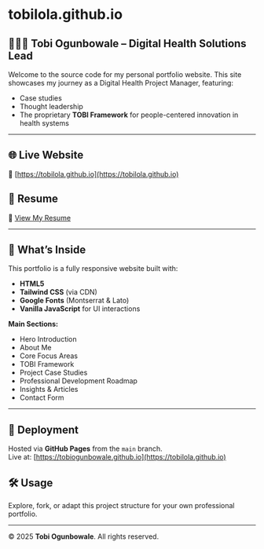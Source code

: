 # tobilola.github.io

## 👩🏽‍💻 Tobi Ogunbowale – Digital Health Solutions Lead

Welcome to the source code for my personal portfolio website. This site showcases my journey as a Digital Health Project Manager, featuring:

- Case studies
- Thought leadership
- The proprietary **TOBI Framework** for people-centered innovation in health systems

---

## 🌐 Live Website  
🔗 [https://tobilola.github.io](https://tobilola.github.io)

## 📄 Resume  
📎 [View My Resume](https://drive.google.com/file/d/1M0-cMGqlrD077OrGUsRGZLgPv9SB29Yl/view?usp=drive_link)

---

## 📁 What’s Inside

This portfolio is a fully responsive website built with:

- **HTML5**
- **Tailwind CSS** (via CDN)
- **Google Fonts** (Montserrat & Lato)
- **Vanilla JavaScript** for UI interactions

**Main Sections:**
- Hero Introduction
- About Me
- Core Focus Areas
- TOBI Framework
- Project Case Studies
- Professional Development Roadmap
- Insights & Articles
- Contact Form

---

## 🚀 Deployment
Hosted via **GitHub Pages** from the `main` branch.  
Live at: [https://tobiogunbowale.github.io](https://tobilola.github.io)

## 🛠 Usage
Explore, fork, or adapt this project structure for your own professional portfolio.

---

© 2025 **Tobi Ogunbowale**. All rights reserved.

